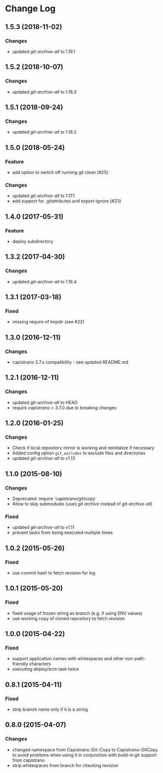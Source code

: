 # Change Log

## 1.5.3 (2018-11-02)
### Changes
  - updated _git-archive-all_ to 1.19.1

## 1.5.2 (2018-10-07)
### Changes
  - updated _git-archive-all_ to 1.18.3

## 1.5.1 (2018-09-24)
### Changes
  - updated _git-archive-all_ to 1.18.2

## 1.5.0 (2018-05-24)
### Feature
  - add option to switch off running git clean (#25)
### Changes
  - updated _git-archive-all_ to 1.17.1
  - add support for .gitattributes and export-ignore (#23)

## 1.4.0 (2017-05-31)
### Feature
  - deploy subdirectory

## 1.3.2 (2017-04-30)
### Changes
  - updated _git-archive-all_ to 1.16.4

## 1.3.1 (2017-03-18)
### Fixed
  - missing require of tmpdir (see #22)

## 1.3.0 (2016-12-11)
### Changes
  - capistrano 3.7.x compatibility - see updated README.md

## 1.2.1 (2016-12-11)
### Changes
  - updated _git-archive-all_ to HEAD
  - require _capistrano_ < 3.7.0 due to breaking changes

## 1.2.0 (2016-01-25)
### Changes
  - Check if local repository mirror is working and reinitialize if necessary
  - Added config option `git_excludes` to exclude files and directories
  - updated _git-archive-all_ to v1.13

## 1.1.0 (2015-08-10)
### Changes
  - Deprecated: require 'capistrano/git/copy'
  - Allow to skip submodules (uses _git archive_ instead of _git-archive-all_)
### Fixed
  - updated _git-archive-all_ to v1.11
  - prevent tasks from being executed multiple times

## 1.0.2 (2015-05-26)
### Fixed
  - use commit hash to fetch revision for log

## 1.0.1 (2015-05-20)
### Fixed
  - fixed usage of frozen string as branch (e.g. if using ENV values)
  - use working copy of cloned repository to fetch revision

## 1.0.0 (2015-04-22)
### Fixed
  - support application names with whitespaces and other non-path-friendly characters
  - executing deploy/scm task twice

## 0.8.1 (2015-04-11)
### Fixed
  - strip branch name only if it is a string

## 0.8.0 (2015-04-07)
### Changes
  - changed namespace from Capistrano::Git::Copy to Capistrano::GitCopy to avoid problems when using it in conjunction with build-in git support from capistrano
  - strip whitespaces from branch for checking revision
